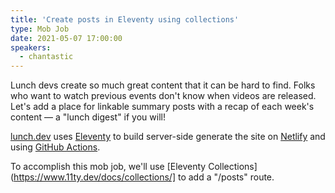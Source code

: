 ```yaml
---
title: 'Create posts in Eleventy using collections'
type: Mob Job
date: 2021-05-07 17:00:00
speakers:
  - chantastic
---
```


Lunch devs create so much great content that it can be hard to find. Folks who want to watch previous events don't know when videos are released. Let's add a place for linkable summary posts with a recap of each week's content — a "lunch digest" if you will!

[lunch.dev](https://events.lunch.dev) uses [Eleventy](https://events.lunch.dev) to build server-side generate the site on [Netlify](https://www.netlify.com) and using [GitHub Actions](https://github.com/features/actions).

To accomplish this mob job, we'll use [Eleventy Collections](https://www.11ty.dev/docs/collections/] to add a "/posts" route.
